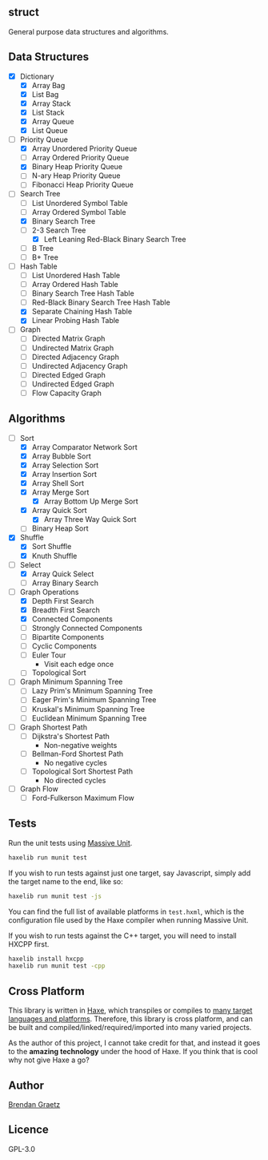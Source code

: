 ## struct

General purpose data structures and algorithms.

## Data Structures

- [x] Dictionary
  - [x] Array Bag
  - [x] List Bag
  - [x] Array Stack
  - [x] List Stack
  - [x] Array Queue
  - [x] List Queue
- [ ] Priority Queue
  - [x] Array Unordered Priority Queue
  - [ ] Array Ordered Priority Queue
  - [x] Binary Heap Priority Queue
  - [ ] N-ary Heap Priority Queue
  - [ ] Fibonacci Heap Priority Queue
- [ ] Search Tree
  - [ ] List Unordered Symbol Table
  - [ ] Array Ordered Symbol Table
  - [x] Binary Search Tree
  - [ ] 2-3 Search Tree
    - [x] Left Leaning Red-Black Binary Search Tree
  - [ ] B Tree
  - [ ] B+ Tree
- [ ] Hash Table
  - [ ] List Unordered Hash Table
  - [ ] Array Ordered Hash Table
  - [ ] Binary Search Tree Hash Table
  - [ ] Red-Black Binary Search Tree Hash Table
  - [x] Separate Chaining Hash Table
  - [x] Linear Probing Hash Table
- [ ] Graph
  - [ ] Directed Matrix Graph
  - [ ] Undirected Matrix Graph
  - [ ] Directed Adjacency Graph
  - [ ] Undirected Adjacency Graph
  - [ ] Directed Edged Graph
  - [ ] Undirected Edged Graph
  - [ ] Flow Capacity Graph

## Algorithms

- [ ] Sort
  - [x] Array Comparator Network Sort
  - [x] Array Bubble Sort
  - [x] Array Selection Sort
  - [x] Array Insertion Sort
  - [x] Array Shell Sort
  - [X] Array Merge Sort
    - [x] Array Bottom Up Merge Sort
  - [x] Array Quick Sort
    - [x] Array Three Way Quick Sort
  - [ ] Binary Heap Sort
- [x] Shuffle
  - [x] Sort Shuffle
  - [x] Knuth Shuffle
- [ ] Select
  - [x] Array Quick Select
  - [ ] Array Binary Search
- [ ] Graph Operations
  - [x] Depth First Search
  - [x] Breadth First Search
  - [x] Connected Components
  - [ ] Strongly Connected Components
  - [ ] Bipartite Components
  - [ ] Cyclic Components
  - [ ] Euler Tour
    - Visit each edge once
  - [ ] Topological Sort
- [ ] Graph Minimum Spanning Tree
  - [ ] Lazy Prim's Minimum Spanning Tree
  - [ ] Eager Prim's Minimum Spanning Tree
  - [ ] Kruskal's Minimum Spanning Tree
  - [ ] Euclidean Minimum Spanning Tree
- [ ] Graph Shortest Path
  - [ ] Dijkstra's Shortest Path
    - Non-negative weights
  - [ ] Bellman-Ford Shortest Path
    - No negative cycles
  - [ ] Topological Sort Shortest Path
    - No directed cycles
- [ ] Graph Flow
  - [ ] Ford-Fulkerson Maximum Flow

## Tests

Run the unit tests using
[Massive Unit](http://github.com/massiveinteractive/MassiveUnit).

```bash
haxelib run munit test
```

If you wish to run tests against just one target,
say Javascript,
simply add the target name to the end, like so:

```bash
haxelib run munit test -js
```

You can find the full list of available platforms
in `test.hxml`, which is the configuration file
used by the Haxe compiler when running Massive Unit.

If you wish to run tests against the C++ target,
you will need to install HXCPP first.

```bash
haxelib install hxcpp
haxelib run munit test -cpp
```

## Cross Platform

This library is written in
[Haxe](http://haxe.org/),
which transpiles or compiles to
[many target languages and platforms](http://haxe.org/documentation/introduction/compiler-targets.html).
Therefore, this library is cross platform,
and can be built and compiled/linked/required/imported
into many varied projects.

As the author of this project, I cannot take credit for that,
and instead it goes to the **amazing technology** under the hood of Haxe.
If you think that is cool why not give Haxe a go?

## Author

[Brendan Graetz](http://bguiz.com/)

## Licence

GPL-3.0
